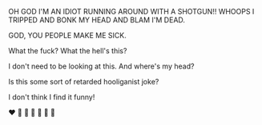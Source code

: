 OH GOD I'M AN IDIOT RUNNING AROUND WITH A SHOTGUN!! WHOOPS I TRIPPED AND BONK MY HEAD AND BLAM I'M DEAD.

GOD, YOU PEOPLE MAKE ME SICK.

What the fuck? What the hell's this?

I don't need to be looking at this. And where's my head?

Is this some sort of retarded hooliganist joke?

I don't think I find it funny!

❤️ 🧡 💛 💚 💙 💜 🩷

